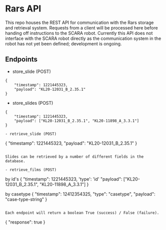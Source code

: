 # Rars API
This repo houses the REST API for communication with the Rars storage and retrieval system. Requests from a client will be processed here before handing off instructions to the SCARA robot. Currently this API does not interface with the SCARA robot directly as the communication system in the robot has not yet been defined; development is ongoing.

## Endpoints

- store_slide (POST)
```
{
    "timestamp": 1221445323,
    "payload": "KL20-12031_B_2.35.1"
}
```

- store_slides (POST)
```
{
    "timestamp": 1221445323,
    "payload": ["KL20-12031_B_2.35.1", "KL20-11898_A_3.3.1"]
}

- retrieve_slide (POST)
```
{
    "timestamp": 1221445323,
    "payload": "KL20-12031_B_2.35.1"
}
```

Slides can be retrieved by a number of different fields in the database.

- retrieve_films (POST)
```
by id's
{
    "timestamp": 1221445323,
    'type': 'id'
    "payload": ["KL20-12031_B_2.35.1", "KL20-11898_A_3.3.1"]
}

by casetype
{
    "timestamp": 12412354325,
    "type": "casetype",
    "payload": "case-type-string"
}
```

Each endpoint will return a boolean True (success) / False (failure).
```
{
    "response": true
}
```

